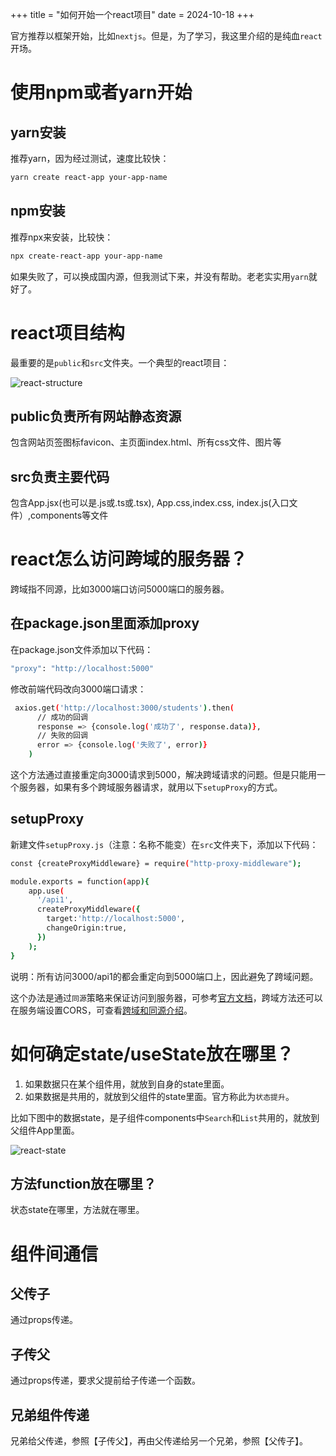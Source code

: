 +++
title = "如何开始一个react项目"
date = 2024-10-18
+++

官方推荐以框架开始，比如`nextjs`。但是，为了学习，我这里介绍的是纯血`react`开场。

# 使用npm或者yarn开始

## yarn安装
推荐yarn，因为经过测试，速度比较快：
```bash
yarn create react-app your-app-name
```

## npm安装
推荐npx来安装，比较快：
```bash
npx create-react-app your-app-name
```

如果失败了，可以换成国内源，但我测试下来，并没有帮助。老老实实用`yarn`就好了。

# react项目结构
最重要的是`public`和`src`文件夹。一个典型的react项目：

![react-structure](https://linxz-aliyun.oss-cn-shenzhen.aliyuncs.com/images/202410182328992.png)

## public负责所有网站静态资源
包含网站页签图标favicon、主页面index.html、所有css文件、图片等

## src负责主要代码
包含App.jsx(也可以是.js或.ts或.tsx), App.css,index.css, index.js(入口文件）,components等文件

# react怎么访问跨域的服务器？
跨域指不同源，比如3000端口访问5000端口的服务器。

## 在package.json里面添加proxy

在package.json文件添加以下代码：

```bash
"proxy": "http://localhost:5000"
```

修改前端代码改向3000端口请求：

```bash
 axios.get('http://localhost:3000/students').then(
      // 成功的回调
      response => {console.log('成功了', response.data)},
      // 失败的回调
      error => {console.log('失败了', error)}
    )
```

这个方法通过直接重定向3000请求到5000，解决跨域请求的问题。但是只能用一个服务器，如果有多个跨域服务器请求，就用以下`setupProxy`的方式。

## setupProxy

新建文件`setupProxy.js`（注意：名称不能变）在`src`文件夹下，添加以下代码：

```bash
const {createProxyMiddleware} = require("http-proxy-middleware");

module.exports = function(app){
    app.use(
      '/api1',
      createProxyMiddleware({
        target:'http://localhost:5000',
        changeOrigin:true,
      })
    );
}
```

说明：所有访问3000/api1的都会重定向到5000端口上，因此避免了跨域问题。

这个办法是通过`同源`策略来保证访问到服务器，可参考[官方文档](https://create-react-app.dev/docs/proxying-api-requests-in-development/)，跨域方法还可以在服务端设置CORS，可查看[跨域和同源介绍](@/blog/cors.md)。

# 如何确定state/useState放在哪里？
1. 如果数据只在某个组件用，就放到自身的state里面。
2. 如果数据是共用的，就放到父组件的state里面。官方称此为`状态提升`。

比如下图中的数据state，是子组件components中`Search`和`List`共用的，就放到父组件App里面。

![react-state](https://linxz-aliyun.oss-cn-shenzhen.aliyuncs.com/images/202410190715180.png)

## 方法function放在哪里？
状态state在哪里，方法就在哪里。

# 组件间通信
## 父传子
通过props传递。
## 子传父
通过props传递，要求父提前给子传递一个函数。
## 兄弟组件传递
兄弟给父传递，参照【子传父】，再由父传递给另一个兄弟，参照【父传子】。
